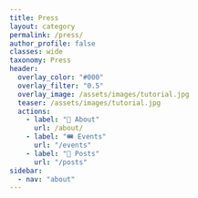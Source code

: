 ```yaml
---
title: Press
layout: category
permalink: /press/
author_profile: false
classes: wide
taxonomy: Press
header:
  overlay_color: "#000"
  overlay_filter: "0.5"
  overlay_image: /assets/images/tutorial.jpg
  teaser: /assets/images/tutorial.jpg
  actions:
    - label: "🦕 About"
      url: /about/
    - label: "🎟️ Events"
      url: "/events"
    - label: "📰 Posts"
      url: "/posts"
sidebar:
  - nav: "about"
---
```

